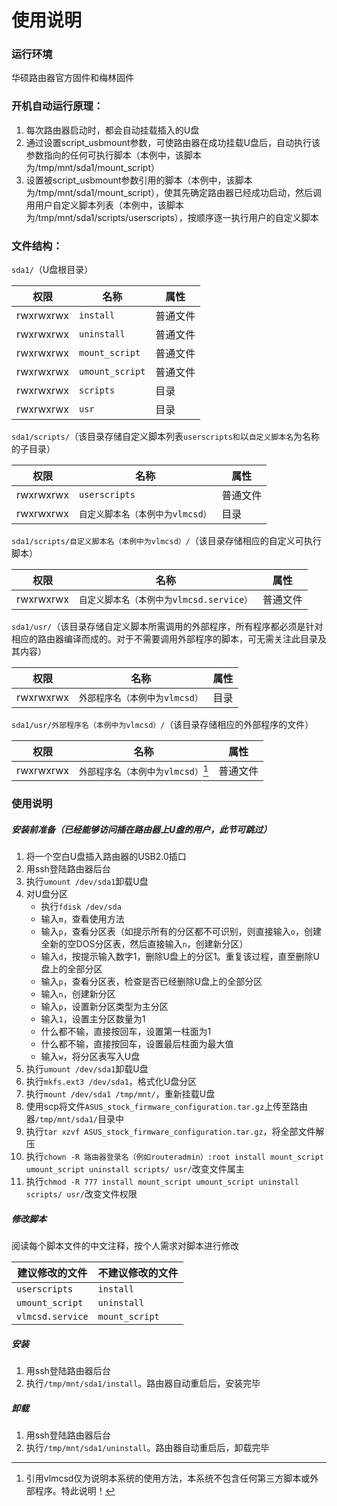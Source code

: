 # 使用说明

### 运行环境

华硕路由器官方固件和梅林固件

### 开机自动运行原理：

1. 每次路由器启动时，都会自动挂载插入的U盘
2. 通过设置script_usbmount参数，可使路由器在成功挂载U盘后，自动执行该参数指向的任何可执行脚本（本例中，该脚本为/tmp/mnt/sda1/mount_script）
3. 设置被script_usbmount参数引用的脚本（本例中，该脚本为/tmp/mnt/sda1/mount_script），使其先确定路由器已经成功启动，然后调用用户自定义脚本列表（本例中，该脚本为/tmp/mnt/sda1/scripts/userscripts），按顺序逐一执行用户的自定义脚本

### 文件结构：

`sda1/`（U盘根目录）

| 权限      | 名称            | 属性     |
| --------- | --------------- | -------- |
| rwxrwxrwx | `install`       | 普通文件 |
| rwxrwxrwx | `uninstall`     | 普通文件 |
| rwxrwxrwx | `mount_script`  | 普通文件 |
| rwxrwxrwx | `umount_script` | 普通文件 |
| rwxrwxrwx | `scripts`       | 目录     |
| rwxrwxrwx | `usr`           | 目录     |

`sda1/scripts/`（该目录存储自定义脚本列表`userscripts和`以`自定义脚本名`为名称的子目录）

| 权限      | 名称                             | 属性     |
| --------- | -------------------------------- | -------- |
| rwxrwxrwx | `userscripts`                    | 普通文件 |
| rwxrwxrwx | `自定义脚本名（本例中为vlmcsd）` | 目录     |

`sda1/scripts/自定义脚本名（本例中为vlmcsd）/`（该目录存储相应的自定义可执行脚本）

| 权限      | 名称                                     | 属性     |
| --------- | ---------------------------------------- | -------- |
| rwxrwxrwx | `自定义脚本名（本例中为vlmcsd.service）` | 普通文件 |

`sda1/usr/`（该目录存储自定义脚本所需调用的外部程序，所有程序都必须是针对相应的路由器编译而成的。对于不需要调用外部程序的脚本，可无需关注此目录及其内容）

| 权限      | 名称                           | 属性 |
| --------- | ------------------------------ | ---- |
| rwxrwxrwx | `外部程序名（本例中为vlmcsd）` | 目录 |

`sda1/usr/外部程序名（本例中为vlmcsd）/`（该目录存储相应的外部程序的文件）

| 权限      | 名称                               | 属性     |
| --------- | ---------------------------------- | -------- |
| rwxrwxrwx | `外部程序名（本例中为vlmcsd）`[^1] | 普通文件 |

### 使用说明

##### 安装前准备（已经能够访问插在路由器上U盘的用户，此节可跳过）

1. 将一个空白U盘插入路由器的USB2.0插口
2. 用ssh登陆路由器后台
3. 执行`umount /dev/sda1`卸载U盘
4. 对U盘分区
   - 执行`fdisk /dev/sda`
   - 输入`m`，查看使用方法
   - 输入`p`，查看分区表（如提示所有的分区都不可识别，则直接输入`o`，创建全新的空DOS分区表，然后直接输入`n`，创建新分区）
   - 输入`d`，按提示输入数字1，删除U盘上的分区1。重复该过程，直至删除U盘上的全部分区
   - 输入`p`，查看分区表，检查是否已经删除U盘上的全部分区
   - 输入`n`，创建新分区
   - 输入`p`，设置新分区类型为主分区
   - 输入`1`，设置主分区数量为1
   - 什么都不输，直接按回车，设置第一柱面为1
   - 什么都不输，直接按回车，设置最后柱面为最大值
   - 输入`w`，将分区表写入U盘
5. 执行`umount /dev/sda1`卸载U盘
6. 执行`mkfs.ext3 /dev/sda1`，格式化U盘分区
7. 执行`mount /dev/sda1 /tmp/mnt/`，重新挂载U盘
8. 使用scp将文件`ASUS_stock_firmware_configuration.tar.gz`上传至路由器`/tmp/mnt/sda1/`目录中
9. 执行`tar xzvf ASUS_stock_firmware_configuration.tar.gz`，将全部文件解压
10. 执行`chown -R 路由器登录名（例如routeradmin）:root install mount_script umount_script uninstall scripts/ usr/`改变文件属主
11. 执行`chmod -R 777 install mount_script umount_script uninstall scripts/ usr/`改变文件权限

##### 修改脚本

阅读每个脚本文件的中文注释，按个人需求对脚本进行修改

| 建议修改的文件   | 不建议修改的文件 |
| ---------------- | ---------------- |
| `userscripts`    | `install`        |
| `umount_script`  | `uninstall`      |
| `vlmcsd.service` | `mount_script`   |

##### 安装

1. 用ssh登陆路由器后台
2. 执行`/tmp/mnt/sda1/install`。路由器自动重启后，安装完毕

##### 卸载

1. 用ssh登陆路由器后台
2. 执行`/tmp/mnt/sda1/uninstall`。路由器自动重启后，卸载完毕



[^1]: 引用vlmcsd仅为说明本系统的使用方法，本系统不包含任何第三方脚本或外部程序。特此说明！
